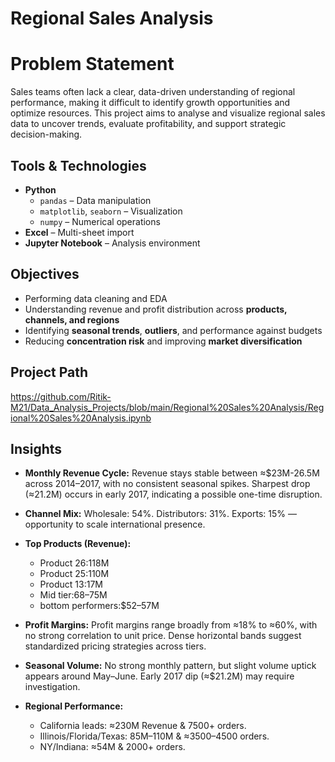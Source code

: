 # Regional Sales Analysis

# Problem Statement
Sales teams often lack a clear, data-driven understanding of regional performance, making it difficult to identify growth opportunities and optimize resources. This project aims to analyse and visualize regional sales data to uncover trends, evaluate profitability, and support strategic decision-making.


## Tools & Technologies
- **Python**
  - `pandas` – Data manipulation
  - `matplotlib`, `seaborn` – Visualization
  - `numpy` – Numerical operations
- **Excel** – Multi-sheet import
- **Jupyter Notebook** – Analysis environment

## Objectives
- Performing data cleaning and EDA 
- Understanding revenue and profit distribution across **products, channels, and regions**
- Identifying **seasonal trends**, **outliers**, and performance against budgets
- Reducing **concentration risk** and improving **market diversification**

## Project Path
https://github.com/Ritik-M21/Data_Analysis_Projects/blob/main/Regional%20Sales%20Analysis/Regional%20Sales%20Analysis.ipynb

## Insights
- **Monthly Revenue Cycle:** Revenue stays stable between ≈$23M-26.5M across 2014–2017, with no consistent seasonal spikes. Sharpest drop (≈21.2M) occurs in early 2017, indicating a possible one-time disruption.

- **Channel Mix:** Wholesale: 54%. Distributors: 31%. Exports: 15% — opportunity to scale international presence.

- **Top Products (Revenue):**
  - Product 26:118M
  - Product 25:110M
  - Product 13:17M
  - Mid tier:68–75M
  - bottom performers:$52–57M

- **Profit Margins:** Profit margins range broadly from ≈18% to ≈60%, with no strong correlation to unit price. Dense horizontal bands suggest standardized pricing strategies across tiers.

- **Seasonal Volume:** No strong monthly pattern, but slight volume uptick appears around May–June. Early 2017 dip (≈$21.2M) may require investigation.

- **Regional Performance:**
  - California leads: ≈230M Revenue & 7500+ orders.
  - Illinois/Florida/Texas: 85M–110M & ≈3500–4500 orders.
  - NY/Indiana: ≈54M & 2000+ orders.
